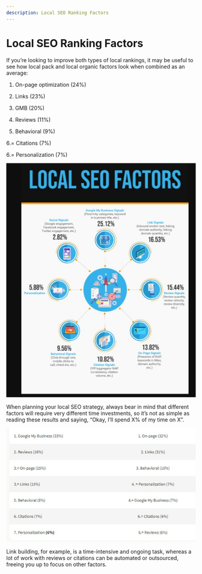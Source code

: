 ```yaml
---
description: Local SEO Ranking Factors
---
```


# Local SEO Ranking Factors

If you’re looking to improve both types of local rankings, it may be useful to see how local pack and local organic factors look when combined as an average:

1. On-page optimization \(24%\)

2. Links \(23%\)

3. GMB \(20%\)

4. Reviews \(11%\)

5. Behavioral \(9%\)

6.= Citations \(7%\)

6.= Personalization \(7%\)

![Local SEO Ranking Factor](../.gitbook/assets/local-seo-ranking-factor.jpg)

When planning your local SEO strategy, always bear in mind that different factors will require very different time investments, so it’s not as simple as reading these results and saying, “Okay, I’ll spend X% of my time on X”.

![Local SEO Ranking Factors](../.gitbook/assets/local-seo-ranking-factors.jpg)

Link building, for example, is a time-intensive and ongoing task, whereas a lot of work with reviews or citations can be automated or outsourced, freeing you up to focus on other factors.



